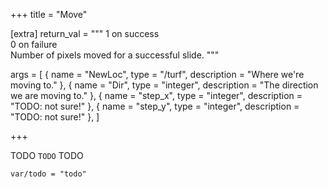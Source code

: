 +++
title = "Move"

[extra]
return_val = """
1 on success<br>
0 on failure<br>
Number of pixels moved for a successful slide.
"""

args = [
    { name = "NewLoc", type = "/turf", description = "Where we're moving to." },
    { name = "Dir", type = "integer", description = "The direction we are moving to." },
    { name = "step_x", type = "integer", description = "TODO: not sure!" },
    { name = "step_y", type = "integer", description = "TODO: not sure!" },
    ]

+++

TODO `TODO` TODO

```dm
var/todo = "todo"
```